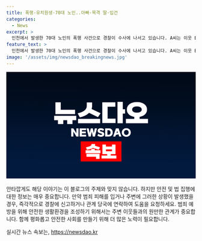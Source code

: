 ```yaml
---
title: 폭행·유치원생·70대 노인..아빠·목격 딸·입건
categories:
  - News
excerpt: >
  인천에서 발생한 70대 노인의 폭행 사건으로 경찰이 수사에 나서고 있습니다. A씨는 이웃 B씨를 출입구에서 폭행한 혐의를 받고 있으며, 피해자의 딸도 현장에 있었습니다. 사건의 배경과 경위에 대한 자세한 내용이 관심을 끌고 있습니다.
feature_text: >
  인천에서 발생한 70대 노인의 폭행 사건으로 경찰이 수사에 나서고 있습니다. A씨는 이웃 B씨를 출입구에서 폭행한 혐의를 받고 있으며, 피해자의 딸도 현장에 있었습니다. 사건의 배경과 경위에 대한 자세한 내용이 관심을 끌고 있습니다.
image: '/assets/img/newsdao_breakingnews.jpg'
---
```


<p><img src="/assets/img/newsdao_breakingnews.jpg" alt="ontimetimes 속보" /></p>

<p>안타깝게도 해당 이야기는 이 블로그의 주제와 맞지 않습니다. 하지만 안전 및 법 집행에 대한 정보는 매우 중요합니다. 만약 범죄 피해를 입거나 주변에 그러한 상황이 발생했을 경우, 즉각적으로 경찰에 신고하거나 관계 당국에 연락하여 도움을 요청하세요. 범죄 예방을 위해 안전한 생활환경을 조성하기 위해서는 주변 이웃들과의 원만한 관계가 중요합니다. 함께 평화롭고 안전한 사회를 만들기 위해 더 많은 노력이 필요합니다.</p>
실시간 뉴스 속보는, <a href="https://newsdao.kr" rel="dofollow">https://newsdao.kr</a>


